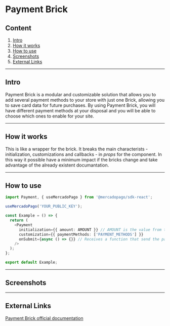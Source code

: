# Payment Brick

## Content

1. [Intro](#intro)
2. [How it works](#how-it-works)
3. [How to use](#how-to-use)
4. [Screenshots](#screenshots)
5. [External Links](#external-links)

---

## Intro

Payment Brick is a modular and customizable solution that allows you to add several payment methods to your store with just one Brick, allowing you to save card data for future purchases. By using Payment Brick, you will have different payment methods at your disposal and you will be able to choose which ones to enable for your site.

---

## How it works

This is like a wrapper for the brick. It breaks the main characterists - initialization, customizations and callbacks - in _props_ for the component. In this way it possible have a minimum impact if the bricks change and take advantage of the already existent documantation.

---

## How to use

```ts
import Payment, { useMercadoPago } from '@mercadopago/sdk-react';

useMercadoPago('YOUR_PUBLIC_KEY');

const Example = () => {
  return (
    <Payment
      initialization={{ amount: AMOUNT }} // AMOUNT is the value from the purchase, its the minium data to initialize CardPayment brick
      customization={{ paymentMethods: ['PAYMENT_METHODS'] }}
      onSubmit={async () => {}} // Receives a function that send the payment to backend and, through it, to MercadoPago
    />
  );
};

export default Example;
```
---

## Screenshots

---

## External Links

[Payment Brick official documentation](https://www.mercadopago.com/developers/en/docs/checkout-bricks/payment-brick/introduction)
